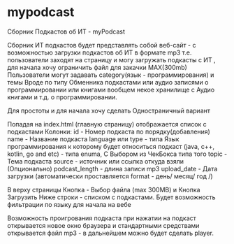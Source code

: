 # mypodcast
Сборник Подкастов об ИТ - myPodcast

Сборник ИТ подкастов будет представлять собой  веб-сайт - с возможностью загрузки подкастов об ИТ в формате mp3
т.е. пользователи заходят на страницу и могу загружать подкасты с ИТ , для начала хочу ограничить файл для закачки MAX(300mb)
Пользователи могут задавать category(язык - программирования) и темы
Вроде по типу Обменника подкастами или аудио записями о программировании или книгами вообщем некое хранилище с Аудио книгами и т.д. о программировании.

Для простоты и для начала хочу сделать Одностраничный вариант 

  Попадая на index.html  (главную страницу) отображается список с подкастами 
  Колонки: 
  id - Номер подкаста по порядку(добавления) 
  name - Название подкаста 
  language или type - типа Язык программирования к которому будет относиться подкаст (java, c++, kotlin, go and etc) - типа enuma, С Выбором из ЧекБокса типа того 
  topic - Тема подкаста 
  source - источник или ссылка откуда взяли (Опционально) 
  podcast_length - длина записи mp3 
  upload_date - Дата загрузки (автоматически проставляется format - день/ месяц/ год /) 


В верху страницы Кнопка - Выбор файла (max 300MB)  и Кнопка Загрузить
Ниже строки - списком с подкастами.
Будет возможность фильтрации по языку для начала на вебе

Возможность проигрования подкаста при нажатии на подкаст открывается новое окно браузера и стандартными средствами открывается файл mp3 - в дальнейшем можно
будет сделать player.
